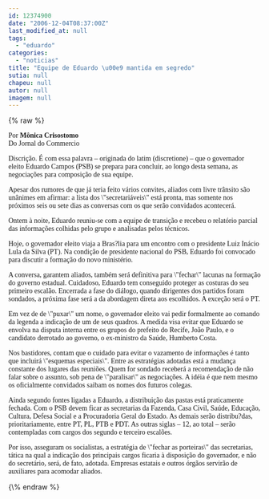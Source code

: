 ```yaml
---
id: 12374900
date: "2006-12-04T08:37:00Z"
last_modified_at: null
tags:
  - "eduardo"
categories:
  - "noticias"
title: "Equipe de Eduardo \u00e9 mantida em segredo"
sutia: null
chapeu: null
autor: null
imagem: null
---
```

{\% raw %}
<p><P><FONT face=Verdana>Por<STRONG> Mônica Crisostomo<BR></STRONG>Do Jornal do Commercio<BR></FONT></P></p>
<p><P><FONT face=Verdana>Discrição. É com essa palavra – originada do latim (discretione) – que o governador eleito Eduardo Campos (PSB) se prepara para concluir, ao longo desta semana, as negociações para composição de sua equipe. </FONT></P></p>
<p><P><FONT face=Verdana>Apesar dos rumores de que já teria feito vários convites, aliados com livre trânsito são unânimes em afirmar: a lista dos \"secretariáveis\" está pronta, mas somente nos próximos seis ou sete dias as conversas com os que serão convidados acontecerá. </FONT></P></p>
<p><P><FONT face=Verdana>Ontem à noite, Eduardo reuniu-se com a equipe de transição e recebeu o relatório parcial das informações colhidas pelo grupo e analisadas pelos técnicos. </FONT></P></p>
<p><P><FONT face=Verdana>Hoje, o governador eleito viaja a Bras?lia para um encontro com o presidente Luiz Inácio Lula da Silva (PT). Na condição de presidente nacional do PSB, Eduardo foi convocado para discutir a formação do novo ministério. </FONT></P></p>
<p><P><FONT face=Verdana>A conversa, garantem aliados, também será definitiva para \"fechar\" lacunas na formação do governo estadual. Cuidadoso, Eduardo tem conseguido proteger as costuras do seu primeiro escalão. Encerrada a fase do diálogo, quando dirigentes dos partidos foram sondados, a próxima fase será a da abordagem direta aos escolhidos. A exceção será o PT. </FONT></P></p>
<p><P><FONT face=Verdana>Em vez de de \"puxar\" um nome, o governador eleito vai pedir formalmente ao comando da legenda a indicação de um de seus quadros. A medida visa evitar que Eduardo se envolva na disputa interna entre os grupos do prefeito do Recife, João Paulo, e o candidato derrotado ao governo, o ex-ministro da Saúde, Humberto Costa. </FONT></P></p>
<p><P><FONT face=Verdana>Nos bastidores, contam que o cuidado para evitar o vazamento de informações é tanto que incluirá \"esquemas especiais\". Entre as estratégias adotadas está a mudança constante dos lugares das reuniões. Quem for sondado receberá a recomendação de não falar sobre o assunto, sob pena de \"paralisar\" as negociações. A idéia é que nem mesmo os oficialmente convidados saibam os nomes dos futuros colegas. </FONT></P></p>
<p><P><FONT face=Verdana>Ainda segundo fontes ligadas a Eduardo, a distribuição das pastas está praticamente fechada. Com o PSB devem ficar as secretarias da Fazenda, Casa Civil, Saúde, Educação, Cultura, Defesa Social e a Procuradoria Geral do Estado. As demais serão distribu?das, prioritariamente, entre PT, PL, PTB e PDT. As outras siglas – 12, ao total – serão contempladas com cargos dos segundo e terceiro escalões. </FONT></P></p>
<p><P><FONT face=Verdana>Por isso, asseguram os socialistas, a estratégia de \"fechar as porteiras\" das secretarias, tática na qual a indicação dos principais cargos ficaria à disposição do governador, e não do secretário, será, de fato, adotada. Empresas estatais e outros órgãos servirão de auxiliares para acomodar aliados. </FONT></P> </p>
{\% endraw %}